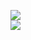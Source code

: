 [![](https://img.shields.io/badge/Made%20With-Github%20Spray-lightgrey.svg?style=for-the-badge&logo=github)](https://github.com/Annihil/github-spray#4163)  
[![](https://i.imgur.com/2DrTn0Z.gif)](https://github.com/Annihil/github-spray)